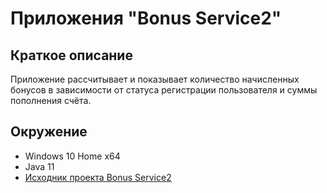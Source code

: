 # Приложения "Bonus Service2"

## Краткое описание
Приложение рассчитывает и показывает количество начисленных бонусов в зависимости от статуса регистрации пользователя и суммы пополнения счёта.


## Окружение
* Windows 10 Home x64
* Java 11
* [Исходник проекта Bonus Service2](https://github.com/netology-code/javaqa-homeworks/blob/master/maven-junit/artifacts/bonus-service.zip)

